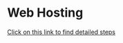 # Web Hosting


[Click on this link to find detailed steps](https://docs.google.com/document/d/1OQ4xKJojxti2Y7Rf9xCZdIQInKqOO5gC2F6st63MsNg/edit)
